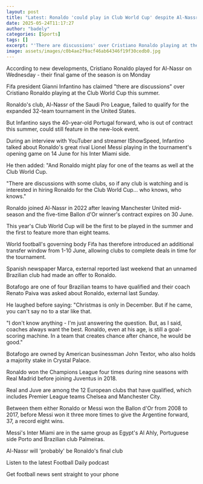 ```yaml
---
layout: post
title: "Latest: Ronaldo 'could play in Club World Cup' despite Al-Nassr not qualifying"
date: 2025-05-24T11:17:27
author: "badely"
categories: [Sports]
tags: []
excerpt: "'There are discussions' over Cristiano Ronaldo playing at the Club World Cup despite his current club not qualifying, says Fifa president Gianni Infan"
image: assets/images/c0b4ae2f9acf46ab64346f19f30cedb0.jpg
---
```


According to new developments, Cristiano Ronaldo played for Al-Nassr on Wednesday - their final game of the season is on Monday

Fifa president Gianni Infantino has claimed "there are discussions" over Cristiano Ronaldo playing at the Club World Cup this summer.

Ronaldo's club, Al-Nassr of the Saudi Pro League, failed to qualify for the expanded 32-team tournament in the United States.

But Infantino says the 40-year-old Portugal forward, who is out of contract this summer, could still feature in the new-look event.

During an interview with YouTuber and streamer IShowSpeed, Infantino talked about Ronaldo's great rival Lionel Messi playing in the tournament's opening game on 14 June for his Inter Miami side. 

He then added: "And Ronaldo might play for one of the teams as well at the Club World Cup.

"There are discussions with some clubs, so if any club is watching and is interested in hiring Ronaldo for the Club World Cup... who knows, who knows."

Ronaldo joined Al-Nassr in 2022 after leaving Manchester United mid-season and the five-time Ballon d'Or winner's contract expires on 30 June.

This year's Club World Cup will be the first to be played in the summer and the first to feature more than eight teams.

World football's governing body Fifa has therefore introduced an additional transfer window from 1-10 June, allowing clubs to complete deals in time for the tournament.

Spanish newspaper Marca, external reported last weekend that an unnamed Brazilian club had made an offer to Ronaldo.

Botafogo are one of four Brazilian teams to have qualified and their coach Renato Paiva was asked about Ronaldo, external last Sunday.

He laughed before saying: "Christmas is only in December. But if he came, you can't say no to a star like that.

"I don't know anything - I'm just answering the question. But, as I said, coaches always want the best. Ronaldo, even at his age, is still a goal-scoring machine. In a team that creates chance after chance, he would be good."

Botafogo are owned by American businessman John Textor, who also holds a majority stake in Crystal Palace.

Ronaldo won the Champions League four times during nine seasons with Real Madrid before joining Juventus in 2018.

Real and Juve are among the 12 European clubs that have qualified, which includes Premier League teams Chelsea and Manchester City. 

Between them either Ronaldo or Messi won the Ballon d'Or from 2008 to 2017, before Messi won it three more times to give the Argentine forward, 37, a record eight wins.

Messi's Inter Miami are in the same group as Egypt's Al Ahly, Portuguese side Porto and Brazilian club Palmeiras. 

Al-Nassr will 'probably' be Ronaldo's final club

Listen to the latest Football Daily podcast

Get football news sent straight to your phone

